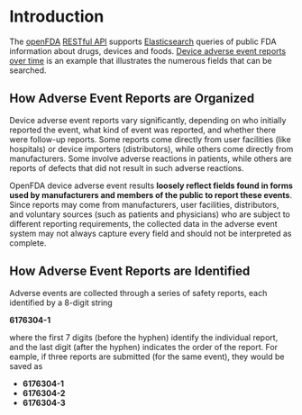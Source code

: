 # Introduction

The [openFDA](https://open.fda.gov/apis) [RESTful API](https://aws.amazon.com/what-is/restful-api/) supports [Elasticsearch](https://www.elastic.co/enterprise-search) queries
of public FDA information about drugs, devices and foods. [Device adverse event reports over time](https://open.fda.gov/apis/device/event/explore-the-api-with-an-interactive-chart/)
is an example that illustrates the numerous fields that can be searched.

## How Adverse Event Reports are Organized

Device adverse event reports vary significantly, depending on who initially reported the event, what kind of event was reported, and whether there were follow-up reports. Some reports
come directly from user facilities (like hospitals) or device importers (distributors), while others come directly from manufacturers. Some involve adverse reactions in patients, while
others are reports of defects that did not result in such adverse reactions.

OpenFDA device adverse event results **loosely reflect fields found in forms used by manufacturers and members of the public to report these events**. Since reports
may come from manufacturers, user facilities, distributors, and voluntary sources (such as patients and physicians) who are subject to different reporting
requirements, the collected data in the adverse event system may not always capture every field and should not be interpreted as complete.

## How Adverse Event Reports are Identified

Adverse events are collected through a series of safety reports, each identified by a 8-digit string

  **6176304-1**

where the first 7 digits (before the hyphen) identify the individual report, and the last digit (after the hyphen) indicates the order of the report. For eample, if three reports are submitted (for the same event),
they would be saved as

- **6176304-1**
- **6176304-2**
- **6176304-3**
